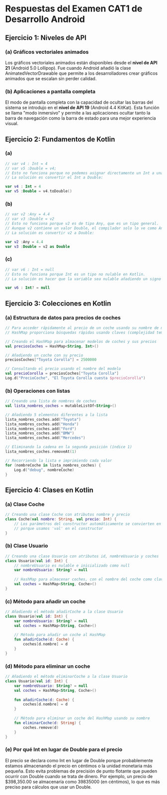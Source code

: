 # Respuestas del Examen CAT1 de Desarrollo Android

## Ejercicio 1: Niveles de API

### (a) Gráficos vectoriales animados
Los gráficos vectoriales animados están disponibles desde el **nivel de API 21** (Android 5.0 Lollipop). Fue cuando Android añadió la clase AnimatedVectorDrawable que permite a los desarrolladores crear gráficos animados que se escalan sin perder calidad.

### (b) Aplicaciones a pantalla completa
El modo de pantalla completa con la capacidad de ocultar las barras del sistema se introdujo en el **nivel de API 19** (Android 4.4 KitKat). Esta función se llama "modo inmersivo" y permite a las aplicaciones ocultar tanto la barra de navegación como la barra de estado para una mejor experiencia visual.

## Ejercicio 2: Fundamentos de Kotlin

### (a) 
```kotlin
// var v4 : Int = 4
// var v5 :Double = v4;
// Esto no funciona porque no podemos asignar directamente un Int a una variable Double.
// La solución es convertir el Int a Double:

var v4 : Int = 4
var v5 :Double = v4.toDouble()
```

### (b) 
```kotlin
// var v2 :Any = 4.4
// var v3 :Double = v2
// Esto no funciona porque v2 es de tipo Any, que es un tipo general.
// Aunque v2 contiene un valor Double, el compilador solo lo ve como Any.
// La solución es convertir v2 a Double:

var v2 :Any = 4.4
var v3 :Double = v2 as Double
```

### (c) 
```kotlin
// var v6 : Int = null
// Esto no funciona porque Int es un tipo no nulable en Kotlin.
// La solución es hacer que la variable sea nulable añadiendo un signo de interrogación:

var v6 : Int? = null
``` 

## Ejercicio 3: Colecciones en Kotlin

### (a) Estructura de datos para precios de coches
```kotlin
// Para acceder rápidamente al precio de un coche usando su nombre de modelo, debería usar un HashMap
// HashMap proporciona búsquedas rápidas usando claves (complejidad temporal O(1))

// Creando el HashMap para almacenar modelos de coches y sus precios
val preciosCoches = HashMap<String, Int>()

// Añadiendo un coche con su precio
preciosCoches["Toyota Corolla"] = 2500000

// Consultando el precio usando el nombre del modelo
val precioCorolla = preciosCoches["Toyota Corolla"]
Log.d("PrecioCoche", "El Toyota Corolla cuesta $precioCorolla")
```

### (b) Operaciones con listas
```kotlin
// Creando una lista de nombres de coches
val lista_nombres_coches = mutableListOf<String>()

// Añadiendo 5 elementos diferentes a la lista
lista_nombres_coches.add("Toyota")
lista_nombres_coches.add("Honda")
lista_nombres_coches.add("Ford")
lista_nombres_coches.add("BMW")
lista_nombres_coches.add("Mercedes")

// Eliminando la cadena en la segunda posición (índice 1)
lista_nombres_coches.removeAt(1)

// Recorriendo la lista e imprimiendo cada valor
for (nombreCoche in lista_nombres_coches) {
    Log.d("debug", nombreCoche)
}
```

## Ejercicio 4: Clases en Kotlin

### (a) Clase Coche
```kotlin
// Creando una clase Coche con atributos nombre y precio
class Coche(val nombre: String, val precio: Int) {
    // Los parámetros del constructor automáticamente se convierten en propiedades
    // porque usamos 'val' en el constructor
}
```

### (b) Clase Usuario
```kotlin
// Creando una clase Usuario con atributos id, nombreUsuario y coches
class Usuario(val id: Int) {
    // nombreUsuario es nulable e inicializado como null
    var nombreUsuario: String? = null
    
    // HashMap para almacenar coches, con el nombre del coche como clave
    val coches = HashMap<String, Coche>()
}
```

### (c) Método para añadir un coche
```kotlin
// Añadiendo el método añadirCoche a la clase Usuario
class Usuario(val id: Int) {
    var nombreUsuario: String? = null
    val coches = HashMap<String, Coche>()
    
    // Método para añadir un coche al HashMap
    fun añadirCoche(d: Coche) {
        coches[d.nombre] = d
    }
}
```

### (d) Método para eliminar un coche
```kotlin
// Añadiendo el método eliminarCoche a la clase Usuario
class Usuario(val id: Int) {
    var nombreUsuario: String? = null
    val coches = HashMap<String, Coche>()
    
    fun añadirCoche(d: Coche) {
        coches[d.nombre] = d
    }
    
    // Método para eliminar un coche del HashMap usando su nombre
    fun eliminarCoche(d: String) {
        coches.remove(d)
    }
}
```

### (e) Por qué Int en lugar de Double para el precio
El precio se declara como Int en lugar de Double porque probablemente estamos almacenando el precio en céntimos o la unidad monetaria más pequeña. Esto evita problemas de precisión de punto flotante que pueden ocurrir con Double cuando se trata de dinero. Por ejemplo, un precio de $398,350.00 se almacenaría como 39835000 (en céntimos), lo que es más preciso para cálculos que usar un Double.